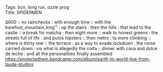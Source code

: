 Tags: bcn, long run, ozzie prog  
Title: SPIDERMEN    
  
∆600 :: no rainchecks : with enough time :: with the barefoot_mountain_king™ : up the stairs : then the hills : that lead to the castle :: a break for matcha : then eight more :: walk to honest greens : the streets full of life : and putos hipsters :: then metro : to more climbing :: where is thirty one :: the terrace : as a way to evade lockdown : the noise carried down : via what is allegedly the coifa :: dinner with cava and dulce de leche : and all the personalities finally assembled
<https://projectedtwin.bandcamp.com/album/earth-to-world-live-from-lauda-studios>